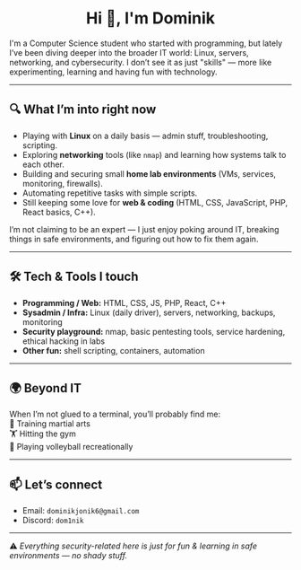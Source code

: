 <h1 align="center">Hi 👋, I'm Dominik</h1>

I'm a Computer Science student who started with programming, but lately I’ve been diving deeper into the broader IT world: Linux, servers, networking, and cybersecurity. I don’t see it as just "skills" — more like experimenting, learning and having fun with technology.

---

## 🔍 What I’m into right now
- Playing with **Linux** on a daily basis — admin stuff, troubleshooting, scripting.  
- Exploring **networking** tools (like `nmap`) and learning how systems talk to each other.  
- Building and securing small **home lab environments** (VMs, services, monitoring, firewalls).  
- Automating repetitive tasks with simple scripts.  
- Still keeping some love for **web & coding** (HTML, CSS, JavaScript, PHP, React basics, C++).  

I’m not claiming to be an expert — I just enjoy poking around IT, breaking things in safe environments, and figuring out how to fix them again.  

---

## 🛠 Tech & Tools I touch
- **Programming / Web:** HTML, CSS, JS, PHP, React, C++  
- **Sysadmin / Infra:** Linux (daily driver), servers, networking, backups, monitoring  
- **Security playground:** nmap, basic pentesting tools, service hardening, ethical hacking in labs  
- **Other fun:** shell scripting, containers, automation  

---

## 🌍 Beyond IT
When I’m not glued to a terminal, you’ll probably find me:  
🥊 Training martial arts  
🏋️ Hitting the gym  
🏐 Playing volleyball recreationally  

---

## 📫 Let’s connect
- Email: `dominikjonik6@gmail.com`  
- Discord: `dom1nik`  

---

⚠️ *Everything security-related here is just for fun & learning in safe environments — no shady stuff.*
